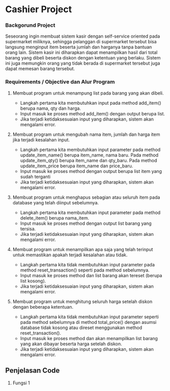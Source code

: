 # **Cashier Project**

### **Backgorund Project**

Seseorang ingin membuat sistem kasir dengan self-service oriented pada supermarket miliknya, 
sehingga pelanggan di supermarket tersebut bisa langsung menginput item beserta jumlah dan harganya tanpa bantuan orang lain.  Sistem kasir ini diharapkan dapat menampilkan hasil dari total barang yang dibeli beserta diskon dengan ketentuan yang berlaku. 
Sistem ini juga memungkin orang yang tidak berada di supermarket tersebut juga dapat memesan barang tersebut.

### **Requirements / Objective dan Alur Program**

1. Membuat program untuk menampung list pada barang yang akan dibeli.
	- Langkah pertama kita membutuhkan input pada method add_item() berupa nama, qty dan harga.
	- Input masuk ke proses method add_item() dengan output berupa list.
	- Jika terjadi ketidaksesuaian input yang diharapkan, sistem akan mengalami error.

2. Membuat program untuk mengubah nama item, jumlah dan harga item jika terjadi kesalahan input.
	- Langkah pertama kita membutuhkan input parameter pada method update_item_name() berupa item_name, nama baru. Pada method update_item_qty() berupa item_name dan qty_baru. Pada method update_item_price berupa item_name dan price_baru.
	- Input masuk ke proses method dengan output berupa list item yang sudah terganti
	- Jika terjadi ketidaksesuaian input yang diharapkan, sistem akan mengalami error.

3. Membuat program untuk menghapus sebagian atau seluruh item pada database yang telah diinput sebelumnya.
	- Langkah pertama kita membutuhkan input parameter pada method delete_item() berupa nama_item.
	- Input masuk ke proses method dengan output list barang yang tersisa.
	- Jika terjadi ketidaksesuaian input yang diharapkan, sistem akan mengalami error.
	
4. Membuat program untuk menampilkan apa saja yang telah terinput untuk memastikan apakah terjadi kesalahan atau tidak.
	- Langkah pertama kita tidak membutuhkan input parameter pada method reset_transaction() seperti pada method sebelumnya.
	- Input masuk ke proses method dan list barang akan tereset (berupa list kosong).
	- Jika terjadi ketidaksesuaian input yang diharapkan, sistem akan mengalami error.
	
5. Membuat program untuk menghitung seluruh harga setelah diskon dengan beberapa ketentuan.
	- Langkah pertama kita tidak membutuhkan input parameter seperti pada method sebelumnya di method total_price() dengan asumsi database tidak kosong atau direset menggunakan method reset_transaction().
	- Input masuk ke proses method dan akan menampilkan list barang yang akan dibayar beserta harga setelah diskon.
	- Jika terjadi ketidaksesuaian input yang diharapkan, sistem akan mengalami error.

## **Penjelasan Code**

1. Fungsi 1

	
	
	
	
	
	
	
	
